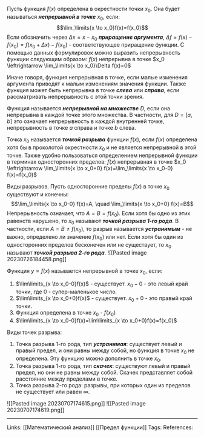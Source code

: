Пусть функция $f(x)$ определена в окрестности точки $x_0$. Она будет называться ***непрерывной в точке*** $x_0$, если:
$$\lim_\limits{x \to x_0}f(x)=f(x_0)$$
Если обозначить через $\Delta x=x-x_0$ ***приращение аргумента***, $\Delta f=f(x)-f(x_0)=f(x_0 + \Delta x)-f(x_0)$ - соответствующее приращение функции. С помощью данных формулировок можно выразить непрерывность функции следующим образом: 
	$f(x)$ непрерывна в точке $x_0 \leftrightarrow \lim_\limits{x \to x_0}\Delta f(x)=0$ 

Иначе говоря, функция непрерывная в точке, если малые изменения аргумента приводят к малым изменениям значения функции. Также функция может быть непрерывна в точке ***слева*** или ***справа***, если рассматривать непрерывность с этой точки зрения. 

Функция называется ***непрерывной на множестве*** $D$, если она непрерывна в каждой точке этого множества. В частности, для $D=[a,b]$ это означает непрерывность в каждой внутренней точке, непрерывность в точке $a$ справа и точке $b$ слева. 

Точка $x_0$ называется ***точкой разрыва*** функции $f(x)$, если $f(x)$ определена хотя бы в проколотой окрестности $x_0$ и не является непрерывной в этой точке. Также удобно пользоваться определением непрерывной функции в терминах односторонних пределов:
$f(x)$ непрерывная в точке $x_0 \leftrightarrow \lim_\limits{x \to x_0+0} f(x)=\lim_\limits{x \to x_0-0} f(x)=f(x_0)$

Виды разрывов. Пусть односторонние пределы $f(x)$ в точке $x_0$ существуют и конечны: 
$$\lim_\limits{x \to x_0-0} f(x)=A, \quad \lim_\limits{x \to x_0+0} f(x)=B$$
Непрерывность означает, что $A=B=f(x_0)$. Если хотя бы одно из этих равенств нарушено, то $x_0$ называют ***точкой разрыва 1-го рода***. В частности, если $A=B \neq f(x_0)$, то разрыв называется ***устранимым*** - не важно, определено ли значение $f(x_0)$ или нет. 
Если хотя бы один из односторонних пределов бесконечен или не существует, то $x_0$ называют ***точкой разрыва 2-го рода***. 
![[Pasted image 20230726184458.png]]


Функция $y=f(x)$ называется непрерывной в точке $x_0$, если:
1. $\lim\limits_{x \to x_0-0}f(x)$ - существует. $x_0-0$ - это левый край точки, где 0 - супер-маленькое число. 
2. $\lim\limits_{x \to x_0+0}f(x)$ - существует. $x_0+0$ - это правый край точки. 
3. Функция определена в точке $x_0$ - $f(x_0)$
4. $\lim\limits_{x \to x_0-0}f(x)=\lim\limits_{x \to x_0+0}f(x)=f(x_0)$

Виды точек разрыва:
1. Точка разрыва 1-го рода, тип ***устранимая***: существует левый и правый предел, и они равны между собой, но функция в точке $x_0$ не определена. Эту функцию можно дополнить в точке $x_0$. 
2. Точка разрыва 1-го рода, тип ***скачек***: существуют левый и правый предел, но они не равны между собой. Скачек представляет собой расстояние между пределами в точке. 
3. Точка разрыва 2-го рода: разрывы, при которых один из пределов не существует или равен $\infty$. 

![[Pasted image 20230707174615.png]]
![[Pasted image 20230707174619.png]]
___
Links: [[Математический анализ]] [[Предел функции]]
Tags: 
References: 